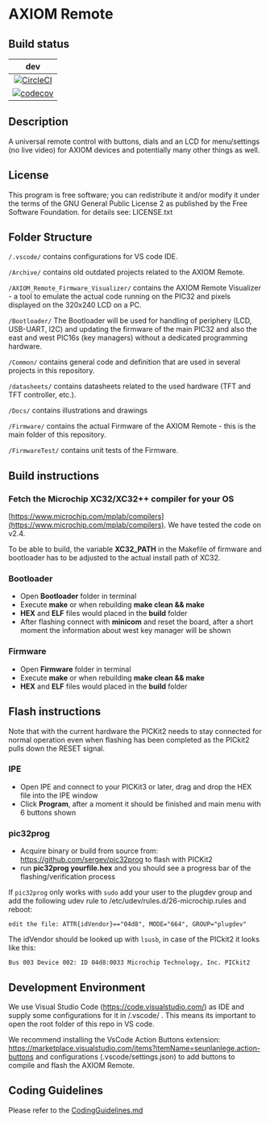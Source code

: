 # AXIOM Remote

## Build status

| dev |
|:------:|
|[![CircleCI](https://circleci.com/gh/apertus-open-source-cinema/AXIOM-Remote/tree/dev.svg?style=svg)](https://circleci.com/gh/apertus-open-source-cinema/AXIOM-Remote/tree/dev)|
|[![codecov](https://codecov.io/gh/apertus-open-source-cinema/AXIOM-Remote/branch/dev/graph/badge.svg)](https://codecov.io/gh/apertus-open-source-cinema/AXIOM-Remote)

## Description

A universal remote control with buttons, dials and an LCD for menu/settings (no live video) for AXIOM devices and potentially many other things as well.

## License

This program is free software; you can redistribute it and/or modify
it under the terms of the GNU General Public License 2 as published by the Free Software Foundation.
for details see: LICENSE.txt

## Folder Structure

```/.vscode/``` contains configurations for VS code IDE.

```/Archive/``` contains old outdated projects related to the AXIOM Remote.

```/AXIOM_Remote_Firmware_Visualizer/``` contains the AXIOM Remote Visualizer - a tool to emulate the actual code running on the PIC32 and pixels displayed on the 320x240 LCD on a PC.

```/Bootloader/``` The Bootloader will be used for handling of periphery (LCD, USB-UART, I2C) and updating the firmware of the main PIC32 and also the east and west PIC16s (key managers) without a dedicated programming hardware.

```/Common/``` contains general code and definition that are used in several projects in this repository.

```/datasheets/```  contains datasheets related to the used hardware (TFT and TFT controller, etc.).

```/Docs/``` contains illustrations and drawings

```/Firmware/``` contains the actual Firmware of the AXIOM Remote - this is the main folder of this repository.

```/FirmwareTest/``` contains unit tests of the Firmware.

## Build instructions

### Fetch the Microchip XC32/XC32++ compiler for your OS

[https://www.microchip.com/mplab/compilers](https://www.microchip.com/mplab/compilers). We have tested the code on v2.4.

To be able to build, the variable **XC32_PATH** in the Makefile of firmware and bootloader has to be adjusted to the actual install path of XC32.

### Bootloader

- Open **Bootloader** folder in terminal
- Execute **make** or when rebuilding **make clean && make**
- **HEX** and **ELF** files would placed in the **build** folder
- After flashing connect with **minicom** and reset the board, after a short moment the information about west key manager will be shown

### Firmware

- Open **Firmware** folder in terminal
- Execute **make** or when rebuilding **make clean && make**
- **HEX** and **ELF** files would placed in the **build** folder

## Flash instructions

Note that with the current hardware the PICKit2 needs to stay connected for normal operation even when flashing has been completed as the PICkit2 pulls down the RESET signal.

### IPE

- Open IPE and connect to your PICKit3 or later, drag and drop the HEX file into the IPE window
- Click **Program**, after a moment it should be finished and main menu with 6 buttons shown

### pic32prog

- Acquire binary or build from source from: <https://github.com/sergev/pic32prog> to flash with PICKit2
- run **pic32prog yourfile.hex** and you should see a progress bar of the flashing/verification process

If ```pic32prog``` only works with ```sudo``` add your user to the plugdev group and add the following udev rule to /etc/udev/rules.d/26-microchip.rules and reboot:

```
edit the file: ATTR{idVendor}=="04d8", MODE="664", GROUP="plugdev"
```

The idVendor should be looked up with ```lsusb```, in case of the PICkit2 it looks like this:

```
Bus 003 Device 002: ID 04d8:0033 Microchip Technology, Inc. PICkit2
```

## Development Environment

We use Visual Studio Code (<https://code.visualstudio.com/>) as IDE and supply some configurations for it in /.vscode/ .
This means its important to open the root folder of this repo in VS code.

We recommend installing the VsCode Action Buttons extension: <https://marketplace.visualstudio.com/items?itemName=seunlanlege.action-buttons> and configurations (.vscode/settings.json) to add buttons to compile and flash the AXIOM Remote.

## Coding Guidelines ##

Please refer to the [CodingGuidelines.md](CodingGuidelines.md)
